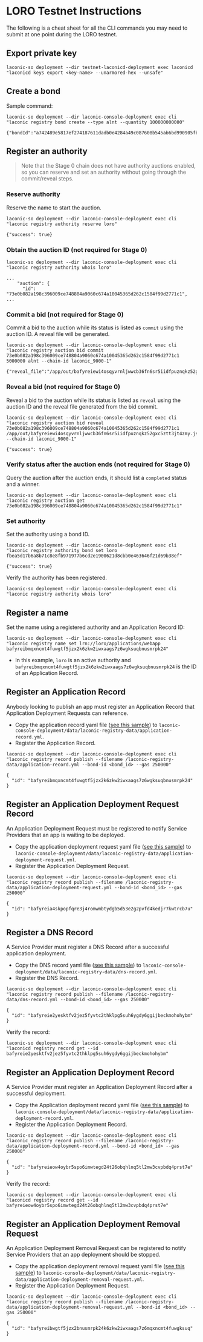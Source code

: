 # LORO Testnet Instructions

The following is a cheat sheet for all the CLI commands you may need to submit at one point during the LORO testnet.

## Export private key

```
laconic-so deployment --dir testnet-laconicd-deployment exec laconicd "laconicd keys export <key-name> --unarmored-hex --unsafe"
```

## Create a bond

Sample command:
```
laconic-so deployment --dir laconic-console-deployment exec cli "laconic registry bond create --type alnt --quantity 100000000000"
```
```
{"bondId":"a742489e5817ef274187611dadb0e4284a49c087608b545ab6bd990905fb61f3"}
```

## Register an authority

> Note that the Stage 0 chain does not have authority auctions enabled, so you can reserve and set an authority without going through the commit/reveal steps.

### Reserve authority

Reserve the name to start the auction.
```
laconic-so deployment --dir laconic-console-deployment exec cli "laconic registry authority reserve loro"
```
```
{"success": true}
```

### Obtain the auction ID  (not required for Stage 0)
```
laconic-so deployment --dir laconic-console-deployment exec cli "laconic registry authority whois loro"
```
```
...
    "auction": {
      "id": "73e0b082a198c396009ce748804a9060c674a10045365d262c1584f99d2771c1",
...
```

### Commit a bid (not required for Stage 0)

Commit a bid to the auction while its status is listed as `commit` using the auction ID. A reveal file will be generated.
```
laconic-so deployment --dir laconic-console-deployment exec cli "laconic registry auction bid commit 73e0b082a198c396009ce748804a9060c674a10045365d262c1584f99d2771c1 5000000 alnt --chain-id laconic_9000-1"
```
```
{"reveal_file":"/app/out/bafyreiewi4osqyvrnljwwcb36fn6sr5iidfpuznqkz52gxc5ztt3jt4zmy.json"}
```

### Reveal a bid (not required for Stage 0)

Reveal a bid to the auction while its status is listed as `reveal` using the auction ID and the reveal file generated from the bid commit.
```
laconic-so deployment --dir laconic-console-deployment exec cli "laconic registry auction bid reveal 73e0b082a198c396009ce748804a9060c674a10045365d262c1584f99d2771c1 /app/out/bafyreiewi4osqyvrnljwwcb36fn6sr5iidfpuznqkz52gxc5ztt3jt4zmy.json --chain-id laconic_9000-1"
```
```
{"success": true}
```

### Verify status after the auction ends (not required for Stage 0)

Query the auction after the auction ends, it should list a `completed` status and a winner.
```
laconic-so deployment --dir laconic-console-deployment exec cli "laconic registry auction get 73e0b082a198c396009ce748804a9060c674a10045365d262c1584f99d2771c1"
```

### Set authority

Set the authority using a bond ID.
```
laconic-so deployment --dir laconic-console-deployment exec cli "laconic registry authority bond set loro fbea5d17b6a8b71c8e8fb971977b6cd2e1900621d8cbb0e463646f21d69b38ef"
```
```
{"success": true}
```

Verify the authority has been registered.
```
laconic-so deployment --dir laconic-console-deployment exec cli "laconic registry authority whois loro"
```

## Register a name

Set the name using a registered authority and an Application Record ID:
```
laconic-so deployment --dir laconic-console-deployment exec cli "laconic registry name set lrn://loro/applications/webapp bafyreibmqxncmt4fuwgtf5jzx2k6zkw2iwxaags7z6wgksuqbnusmrpk24"
```
* In this example, `loro` is an active authority and `bafyreibmqxncmt4fuwgtf5jzx2k6zkw2iwxaags7z6wgksuqbnusmrpk24` is the ID of an Application Record.


## Register an Application Record

Anybody looking to publish an app must register an Application Record that Application Deployment Requests can reference.
  
* Copy the application record yaml file ([see this sample](/templates/application-record.yml)) to `laconic-console-deployment/data/laconic-registry-data/application-record.yml`.
* Register the Application Record.
```
laconic-so deployment --dir laconic-console-deployment exec cli "laconic registry record publish --filename /laconic-registry-data/application-record.yml --bond-id <bond_id> --gas 250000"
```
```
{
  "id": "bafyreibmqxncmt4fuwgtf5jzx2k6zkw2iwxaags7z6wgksuqbnusmrpk24"
}
```

## Register an Application Deployment Request Record

An Application Deployment Request must be registered to notify Service Providers that an app is waiting to be deployed.

* Copy the application deployment request yaml file ([see this sample](/templates/application-deployment-request.yml)) to `laconic-console-deployment/data/laconic-registry-data/application-deployment-request.yml`.
* Register the Application Deployment Request.
```
laconic-so deployment --dir laconic-console-deployment exec cli "laconic registry record publish --filename /laconic-registry-data/application-deployment-request.yml --bond-id <bond_id> --gas 250000"
```
```
{
  "id": "bafyreia4skpopfqre3j4romwmbtydgb5d53e2g2pvfd4kedjr7kwtrcb7u"
}
```

## Register a DNS Record

A Service Provider must register a DNS Record after a successful application deployment.

* Copy the DNS record yaml file ([see this sample](/templates/dns-record.yml)) to `laconic-console-deployment/data/laconic-registry-data/dns-record.yml`.
* Register the DNS Record.
```
laconic-so deployment --dir laconic-console-deployment exec cli "laconic registry record publish --filename /laconic-registry-data/dns-record.yml --bond-id <bond_id> --gas 250000"
```
```
{
  "id": "bafyreie2yesktfv2jez5fyvtc2thklpg5suh6ygdy6ggijbeckmohohybm"
}
```

Verify the record:
```
laconic-so deployment --dir laconic-console-deployment exec cli "laconicd registry record get --id bafyreie2yesktfv2jez5fyvtc2thklpg5suh6ygdy6ggijbeckmohohybm"
```

## Register an Application Deployment Record

A Service Provider must register an Application Deployment Record after a successful deployment.

* Copy the Application deployment record yaml file ([see this sample](/templates/application-deployment-record.yml)) to `laconic-console-deployment/data/laconic-registry-data/application-deployment-record.yml`.
* Register the Application Deployment Record.
```
laconic-so deployment --dir laconic-console-deployment exec cli "laconic registry record publish --filename /laconic-registry-data/application-deployment-record.yml --bond-id <bond_id> --gas 250000"
```
```
{
  "id": "bafyreieow4oybr5spo6imwtegd24t26obqhlnq5tl2mw3cvpbdq4prst7e"
}
```

Verify the record:
```
laconic-so deployment --dir laconic-console-deployment exec cli "laconicd registry record get --id bafyreieow4oybr5spo6imwtegd24t26obqhlnq5tl2mw3cvpbdq4prst7e"
```

## Register an Application Deployment Removal Request

An Application Deployment Removal Request can be registered to notify Service Providers that an app deployment should be stopped.

* Copy the application deployment removal request yaml file ([see this sample](/templates/application-deployment-removal-request.yml)) to `laconic-console-deployment/data/laconic-registry-data/application-deployment-removal-request.yml`.
* Register the Application Deployment Request.
```
laconic-so deployment --dir laconic-console-deployment exec cli "laconic registry record publish --filename /laconic-registry-data/application-deployment-removal-request.yml --bond-id <bond_id> --gas 250000"
```
```
{
  "id": "bafyreibwgtf5jzx2bnusmrpk24k6zkw2iwxaags7z6mqxncmt4fuwgksuq"
}
```
